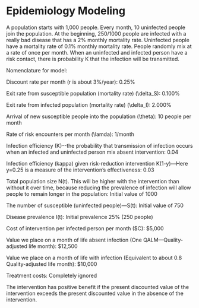 # Epidemiology Modeling

A population starts with 1,000 people. Every month, 10 uninfected people join the population. At the beginning, 250/1000 people are infected with a really bad disease that has a 2% monthly mortality rate. Uninfected people have a mortality rate of 0.1% monthly mortality rate. People randomly mix at a rate of once per month. When an uninfected and infected person have a risk contact, there is probability K that the infection will be transmitted.

Nomenclature for model:

Discount rate per month (r is about 3%/year): 0.25%

Exit rate from susceptible population (mortality rate) (\delta_S): 0.100%

Exit rate from infected population (mortality rate) (\delta_I): 2.000%

Arrival of new susceptible people into the population (\theta): 10 people per month

Rate of risk encounters per month (\lamda): 1/month

Infection efficiency (K)--the probability that transmission of infection occurs when an infected and uninfected person mix absent intervention: 0.04

Infection efficiency (kappa) given risk-reduction intervention K(1-y)—Here y=0.25 is a measure of the intervention’s effectiveness: 0.03

Total population size N(t). This will be higher with the intervention than without it over time, because reducing the prevalence of infection will allow people to remain longer in the population: Initial value of 1000

The number of susceptible (uninfected people)—S(t): Initial value of 750 

Disease prevalence I(t): Initial prevalence 25% (250 people)

Cost of intervention per infected person per month ($C): $5,000

Value we place on a month of life absent infection (One QALM—Quality-adjusted life month): $12,500

Value we place on a month of life with infection (Equivalent to about 0.8 Quality-adjusted life month): $10,000

Treatment costs: Completely ignored


The intervention has positive benefit if the present discounted value of the intervention exceeds the present discounted value in the absence of the intervention. 
